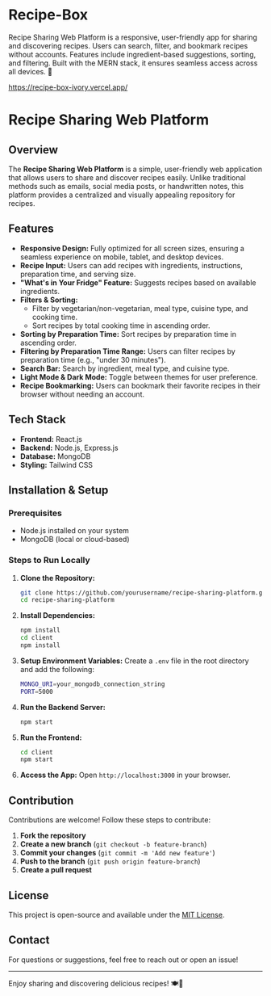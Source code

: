 # Recipe-Box
Recipe Sharing Web Platform is a responsive, user-friendly app for sharing and discovering recipes. Users can search, filter, and bookmark recipes without accounts. Features include ingredient-based suggestions, sorting, and filtering. Built with the MERN stack, it ensures seamless access across all devices. 🚀

https://recipe-box-ivory.vercel.app/

# Recipe Sharing Web Platform

## Overview
The **Recipe Sharing Web Platform** is a simple, user-friendly web application that allows users to share and discover recipes easily. Unlike traditional methods such as emails, social media posts, or handwritten notes, this platform provides a centralized and visually appealing repository for recipes.

## Features
- **Responsive Design:** Fully optimized for all screen sizes, ensuring a seamless experience on mobile, tablet, and desktop devices.
- **Recipe Input:** Users can add recipes with ingredients, instructions, preparation time, and serving size.
- **"What's in Your Fridge" Feature:** Suggests recipes based on available ingredients.
- **Filters & Sorting:**
  - Filter by vegetarian/non-vegetarian, meal type, cuisine type, and cooking time.
  - Sort recipes by total cooking time in ascending order.
- **Sorting by Preparation Time:** Sort recipes by preparation time in ascending order.
- **Filtering by Preparation Time Range:** Users can filter recipes by preparation time (e.g., "under 30 minutes").
- **Search Bar:** Search by ingredient, meal type, and cuisine type.
- **Light Mode & Dark Mode:** Toggle between themes for user preference.
- **Recipe Bookmarking:** Users can bookmark their favorite recipes in their browser without needing an account.

## Tech Stack
- **Frontend:** React.js
- **Backend:** Node.js, Express.js
- **Database:** MongoDB
- **Styling:** Tailwind CSS

## Installation & Setup
### Prerequisites
- Node.js installed on your system
- MongoDB (local or cloud-based)

### Steps to Run Locally
1. **Clone the Repository:**
   ```sh
   git clone https://github.com/yourusername/recipe-sharing-platform.git
   cd recipe-sharing-platform
   ```

2. **Install Dependencies:**
   ```sh
   npm install
   cd client
   npm install
   ```

3. **Setup Environment Variables:**
   Create a `.env` file in the root directory and add the following:
   ```sh
   MONGO_URI=your_mongodb_connection_string
   PORT=5000
   ```

4. **Run the Backend Server:**
   ```sh
   npm start
   ```

5. **Run the Frontend:**
   ```sh
   cd client
   npm start
   ```

6. **Access the App:**
   Open `http://localhost:3000` in your browser.

## Contribution
Contributions are welcome! Follow these steps to contribute:
1. **Fork the repository**
2. **Create a new branch** (`git checkout -b feature-branch`)
3. **Commit your changes** (`git commit -m 'Add new feature'`)
4. **Push to the branch** (`git push origin feature-branch`)
5. **Create a pull request**

## License
This project is open-source and available under the [MIT License](LICENSE).

## Contact
For questions or suggestions, feel free to reach out or open an issue!

---
Enjoy sharing and discovering delicious recipes! 🍽️🚀

